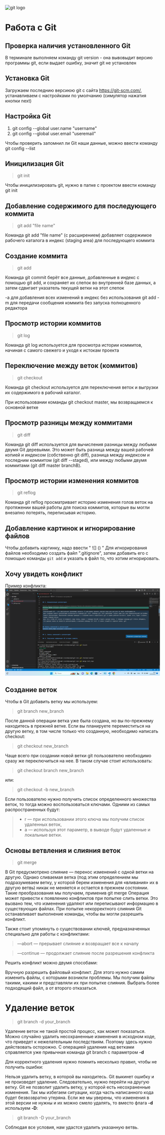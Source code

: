 ![git logo](git_logo.jpeg)
# Работа с Git

## Проверка наличия установленного Git

В терминале выполняем команду git version - она вывовыдит версию программы git, если выдает ошибку, значит git не установлен 

## Установка Git

Загружаем последнию версиюю git с сайта https://git-scm.com/, устанавливаем с настройками по умолчанию (симулятор нажатия кнопки next)

## Настройка Git

1. git config --global user.name "username"
2. git config --global user.email "useremail"

Чтобы проверить запомнил ли Git наши данные, можно ввести команду git config --list

## Иницилизация Git

> git init

Чтобы иницилизировать git, нужно в папке с проектом ввести команду git init

## Добавление содержимого для последующего коммита

> git add "file name"

Команда git add "file name" (с расширением) добавляет содержимое рабочего каталога в индекс (staging area) для последующего коммита

## Создание коммита

> git add

Команда git commit берёт все данные, добавленные в индекс с помощью git add, и сохраняет их слепок во внутренней базе данных, а затем сдвигает указатель текущей ветки на этот слепок

-a для добавления всех изменений в индекс без использования git add
-m для передачи сообщения коммита без запуска полноценного редактора

## Просмотр истории коммитов

> git log

Команда git log используется для просмотра истории коммитов, начиная с самого свежего и уходя к истокам проекта

## Переключение между веток (коммитов)

> git checkout

Команда git checkout используется для переключения веток и выгрузки их содержимого в рабочий каталог.

При использовании команды git checkout master, мы возвращаемся к основной ветке

## Просмотр разницы между коммитами

> git diff

Команда git diff используется для вычисления разницы между любыми двумя Git деревьями. Это может быть разница между вашей рабочей копией и индексом (собственно git diff), разница между индексом и последним коммитом (git diff --staged), или между любыми двумя коммитами (git diff master branchB).

## Просмотр истории изменения коммитов

> git reflog

Команда git reflog просматривает историю изменения голов веток на протяжении вашей работы для поиска коммитов, которые вы могли внезапно потерять, переписывая историю.

## Добавление картинок и игнорирование файлов
Чтобы добавить картинку, надо ввести " ![] () "
Для игнорирования файлов необходимо создать файл ".gitignore", затем добавить его с помощью команды `git add` и указать в файл то, что хотим игнорировать.

## Хочу увидеть конфликт
Пример конфликта:
![Конфликт](conflict.png)

## Создание веток
Чтобы в Git добавить ветку мы используем:
> git branch new_branch

После данной операции ветка уже была создана, но вы по-прежнему находитесь в прежней ветке. Если вы планируете переместиться на другую ветку, в том числе только что созданную, необходимо написать checkout:
> git checkout new_branch

Чаще всего при создании новой ветки git пользователю необходимо сразу же переключиться на нее. В таком случае стоит использовать:
> git checkout branch new_branch

или:
>git checkout -b new_branch

Если пользователю нужно получить список определенного множества веток, то тогда можно воспользоваться ключами. Одними из самых распространенных будут:

> - r — при использовании этого ключа мы получим список удаленных веток,
> - a — используя этот параметр, в выводе будут удаленные и локальные ветки.

## Основы ветвления и слияния веток
>git merge

В Git предусмотрено слияние — перенос изменений с одной ветки на другую. Однако сливаемая ветка (под этим определением мы подразумеваем ветку, у которой берем изменения для «вливания» их в другую ветвь) никак не меняется и остается в прежнем состоянии. Такие преобразования мы получаем, применив git merge
Операция может привести к появлению конфликтов при попытке слить ветки. Это вызвано тем, что изменения удаляют или переписывают информацию в существующих файлах. При попытке некорректного слияния Git останавливает выполнение команды, чтобы вы могли разрешить конфликт.

Также стоит упомянуть о существовании ключей, предназначенных специально для работы с конфликтами:
>—abort — прерывает слияние и возвращает все к началу

>—continue — продолжает слияние после разрешения конфликта

Решить конфликт можно двумя способами:

Вручную разрешить файловый конфликт. Для этого нужно самим изменить файлы, с которыми возникли проблемы. Мы получим файлы такими, какими и представляли их при попытке слияния.
Выбрать более подходящий файл, а от второго отказаться.

# Удаление веток
>git branch -d your_branch

Удаление веток не такой простой процесс, как может показаться. Можно случайно удалить несохраненные изменения в исходном коде, что приведет к нежелательным последствиям. Поэтому здесь нужно действовать осторожно. С операцией удаления над ветками справляется уже привычная команда git branch с параметром **-d**

Для корректного удаления нужно помнить несколько правил, чтобы не получить ошибки:

Нельзя удалить ветку, в которой вы находитесь. Git выкинет ошибку и не произведет удаление. Следовательно, нужно перейти на другую ветку.
Git не позволит удалить ветку, у которой есть несохраненные изменения. Так мы избегаем ситуации, когда часть написанного кода будет безвозвратно утеряна. Если же мы уверены, что изменения в этой версии не нужны и их можно смело удалять, то вместо флага **-d** используем **-D**:
> git branch -D your_branch

Соблюдая все условия, нам удастся удалить указанную ветвь.